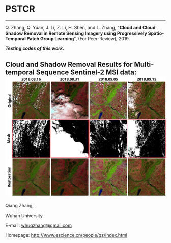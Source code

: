 # PSTCR
----------------
Q. Zhang, Q. Yuan, J. Li, Z. Li, H. Shen, and L. Zhang, "__Cloud and Cloud Shadow Removal in Remote Sensing Imagery using Progressively Spatio-Temporal Patch Group Learning__", (For Peer-Review), 2019.

*__Testing codes of this work.__*

Cloud and Shadow Removal Results for Multi-temporal Sequence Sentinel-2 MSI data:
<img src="Results.png" width="767px"/>
---------------   

Qiang Zhang,

Wuhan University.

E-mail: whuqzhang@gmail.com

Homepage: http://www.escience.cn/people/qz/index.html
